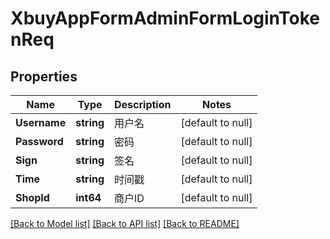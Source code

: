 # XbuyAppFormAdminFormLoginTokenReq

## Properties
Name | Type | Description | Notes
------------ | ------------- | ------------- | -------------
**Username** | **string** | 用户名 | [default to null]
**Password** | **string** | 密码 | [default to null]
**Sign** | **string** | 签名 | [default to null]
**Time** | **string** | 时间戳 | [default to null]
**ShopId** | **int64** | 商户ID | [default to null]

[[Back to Model list]](../README.md#documentation-for-models) [[Back to API list]](../README.md#documentation-for-api-endpoints) [[Back to README]](../README.md)

